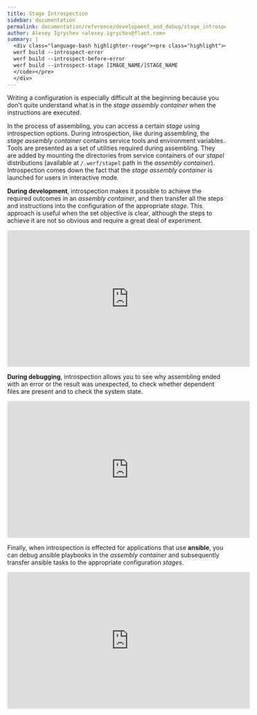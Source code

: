 ```yaml
---
title: Stage Introspection
sidebar: documentation
permalink: documentation/reference/development_and_debug/stage_introspection.html
author: Alexey Igrychev <alexey.igrychev@flant.com>
summary: |
  <div class="language-bash highlighter-rouge"><pre class="highlight"><code><span class="c"># introspection before and after execution of a dysfunctional set of instructions</span>
  werf build --introspect-error
  werf build --introspect-before-error
  werf build --introspect-stage [IMAGE_NAME/]STAGE_NAME
  </code></pre>
  </div>
---
```


Writing a configuration is especially difficult at the beginning because you don't quite understand what is in the _stage assembly container_ when the instructions are executed.

In the process of assembling, you can access a certain _stage_ using introspection options. During introspection, like during assembling, the _stage assembly container_ contains service tools and environment variables. Tools are presented as a set of utilities required during assembling. They are added by mounting the directories from service containers of our _stapel_ distributions (available at `/.werf/stapel` path in the _assembly container_). Introspection comes down the fact that the _stage assembly container_ is launched for users in interactive mode.

**During development**, introspection makes it possible to achieve the required outcomes in an _assembly container_, and then transfer all the steps and instructions into the configuration of the appropriate _stage_. This approach is useful when the set objective is clear, although the steps to achieve it are not so obvious and require a great deal of experiment.

<div class="videoWrapper">
<iframe width="560" height="315" src="https://www.youtube.com/embed/quoWwLSM_-4" frameborder="0" allow="encrypted-media" allowfullscreen></iframe>
</div>

**During debugging**, introspection allows you to see why assembling ended with an error or the result was unexpected, to check whether dependent files are present and to check the system state.

<div class="videoWrapper">
<iframe width="560" height="315" src="https://www.youtube.com/embed/GiEbEhF2Pes" frameborder="0" allow="encrypted-media" allowfullscreen></iframe>
</div>

Finally, when introspection is effected for applications that use **ansible**,  you can debug ansible playbooks in the _assembly container_ and subsequently transfer ansible tasks to the appropriate configuration _stages_.

<div class="videoWrapper">
<iframe width="560" height="315" src="https://www.youtube.com/embed/TEpn0yFvJik" frameborder="0" allow="encrypted-media" allowfullscreen></iframe>
</div>
